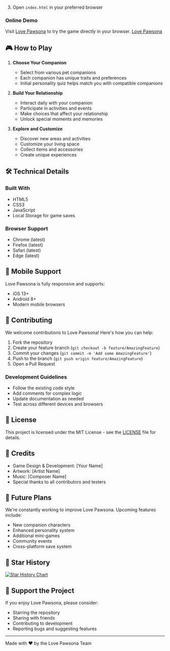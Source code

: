 
3. Open `index.html` in your preferred browser

### Online Demo
Visit [Love Pawsona](https://lovepawsona.online/) to try the game directly in your browser.
[Love Pawsona](https://i.ytimg.com/vi/9KJ9dBQKvuU/hq720.jpg?sqp=-oaymwE7CK4FEIIDSFryq4qpAy0IARUAAAAAGAElAADIQj0AgKJD8AEB-AH-CYAC0AWKAgwIABABGFMgZShlMA8=&rs=AOn4CLCyL5n6lLt99jzyAkgCvbbxOz0JFg)
## 🎮 How to Play

1. **Choose Your Companion**
   - Select from various pet companions
   - Each companion has unique traits and preferences
   - Initial personality quiz helps match you with compatible companions

2. **Build Your Relationship**
   - Interact daily with your companion
   - Participate in activities and events
   - Make choices that affect your relationship
   - Unlock special moments and memories

3. **Explore and Customize**
   - Discover new areas and activities
   - Customize your living space
   - Collect items and accessories
   - Create unique experiences

## 🛠️ Technical Details

### Built With
- HTML5
- CSS3
- JavaScript
- Local Storage for game saves

### Browser Support
- Chrome (latest)
- Firefox (latest)
- Safari (latest)
- Edge (latest)

## 📱 Mobile Support

Love Pawsona is fully responsive and supports:
- iOS 13+
- Android 8+
- Modern mobile browsers

## 🤝 Contributing

We welcome contributions to Love Pawsona! Here's how you can help:

1. Fork the repository
2. Create your feature branch (`git checkout -b feature/AmazingFeature`)
3. Commit your changes (`git commit -m 'Add some AmazingFeature'`)
4. Push to the branch (`git push origin feature/AmazingFeature`)
5. Open a Pull Request

### Development Guidelines
- Follow the existing code style
- Add comments for complex logic
- Update documentation as needed
- Test across different devices and browsers

## 📝 License

This project is licensed under the MIT License - see the [LICENSE](LICENSE) file for details.

## 🎨 Credits

- Game Design & Development: [Your Name]
- Artwork: [Artist Name]
- Music: [Composer Name]
- Special thanks to all contributors and testers



## 🔮 Future Plans

We're constantly working to improve Love Pawsona. Upcoming features include:
- New companion characters
- Enhanced personality system
- Additional mini-games
- Community events
- Cross-platform save system

## 🌟 Star History

[![Star History Chart](https://api.star-history.com/svg?repos=yourusername/love-pawsona&type=Date)](https://star-history.com/#yourusername/love-pawsona&Date)

## 💖 Support the Project

If you enjoy Love Pawsona, please consider:
- Starring the repository
- Sharing with friends
- Contributing to development
- Reporting bugs and suggesting features

---

Made with ❤️ by the Love Pawsona Team
